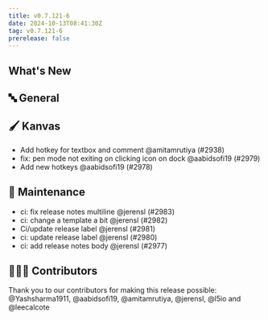 ```yaml
---
title: v0.7.121-6
date: 2024-10-13T08:41:30Z
tag: v0.7.121-6
prerelease: false
---
```


## What's New
## 🔤 General
## 🖌️ Kanvas

- Add hotkey for textbox and comment @amitamrutiya (#2938)
- fix: pen mode not exiting on clicking icon on dock @aabidsofi19 (#2979)
- Add new hotkeys @aabidsofi19 (#2978)

## 🧰 Maintenance

- ci: fix release notes multiline @jerensl (#2983)
- ci: change a template a bit @jerensl (#2982)
- Ci/update release label @jerensl (#2981)
- ci: update release label @jerensl (#2980)
- ci: add release notes body @jerensl (#2977)

## 👨🏽‍💻 Contributors

Thank you to our contributors for making this release possible:
@Yashsharma1911, @aabidsofi19, @amitamrutiya, @jerensl, @l5io and @leecalcote
